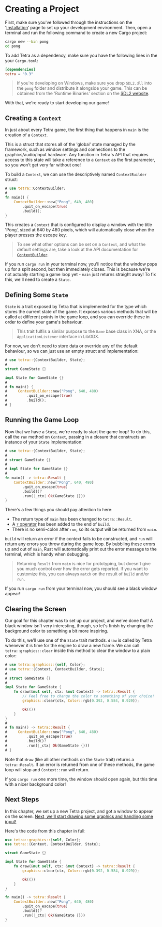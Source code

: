 # Creating a Project

First, make sure you've followed through the instructions on the '[Installation](../installation.md)' page to set up your development environment. Then, open a terminal and run the following command to create a new Cargo project:

```bash
cargo new --bin pong
cd pong
```

To add Tetra as a dependency, make sure you have the following lines 
in the your `Cargo.toml`:

```toml
[dependencies]
tetra = "0.3"
```

> If you're developing on Windows, make sure you drop `SDL2.dll` into the `pong` folder and distribute it alongside your game. This can be obtained from the 'Runtime Binaries' section on the [SDL2 website](https://www.libsdl.org/download-2.0.php).

With that, we're ready to start developing our game!

## Creating a `Context`

In just about every Tetra game, the first thing that happens in `main` is the creation of a `Context`.

This is a struct that stores all of the 'global' state managed by the framework, such as window settings and connections to the graphics/audio/input hardware. Any function in Tetra's API that requires access to this state will take a reference to a `Context` as the first parameter, so you won't get very far without one!

To build a `Context`, we can use the descriptively named `ContextBuilder` struct:

```rust ,noplaypen
# use tetra::ContextBuilder;
#
fn main() {
    ContextBuilder::new("Pong", 640, 480)
        .quit_on_escape(true)
        .build();
}
```

This creates a `Context` that is configured to display a window with the title 'Pong', sized at 640 by 480 pixels, which will automatically close when the player presses the escape key.

> To see what other options can be set on a `Context`, and what the default settings are, take a look at the API documentation for [`ContextBuilder`](https://docs.rs/tetra/0.3.1/tetra/struct.ContextBuilder.html).

If you run `cargo run` in your terminal now, you'll notice that the window pops up for a split second, but then immediately closes. This is because we're not actually starting a game loop yet - `main` just returns straight away! To fix this, we'll need to create a `State`.

## Defining Some `State`

`State` is a trait exposed by Tetra that is implemented for the type which stores the current state of the game. It exposes various methods that will be called at different points in the game loop, and you can override these in order to define your game's behaviour.

> This trait fulfils a similar purpose to the `Game` base class in XNA, or the `ApplicationListener` interface in LibGDX.

For now, we don't need to store data or override any of the default behaviour, so we can just use an empty struct and implementation:

```rust ,noplaypen
# use tetra::{ContextBuilder, State};
#
struct GameState {}

impl State for GameState {}
# 
# fn main() {
#     ContextBuilder::new("Pong", 640, 480)
#         .quit_on_escape(true)
#         .build();
# }
```

## Running the Game Loop

Now that we have a `State`, we're ready to start the game loop! To do this, call the `run` method on `Context`, passing in a closure that constructs an instance of your `State` implementation:

```rust ,noplaypen
# use tetra::{ContextBuilder, State};
#
# struct GameState {}
# 
# impl State for GameState {}
# 
fn main() -> tetra::Result {
    ContextBuilder::new("Pong", 640, 480)
        .quit_on_escape(true)
        .build()?
        .run(|_ctx| Ok(GameState {}))
}
```

There's a few things you should pay attention to here:

* The return type of `main` has been changed to `tetra::Result`.
* A [`?` operator](https://doc.rust-lang.org/book/ch09-02-recoverable-errors-with-result.html#a-shortcut-for-propagating-errors-the--operator) has been added to the end of `build`.
* There is no semi-colon after `run`, so its output will be returned from `main`.

`build` will return an error if the context fails to be constructed, and `run` will return any errors you throw during the game loop. By bubbling these errors up and out of `main`, Rust will automatically print out the error message to the terminal, which is handy when debugging.

> Returning `Result` from `main` is nice for prototyping, but doesn't give you much control over how the error gets reported. If you want to customize this, you can always `match` on the result of `build` and/or `run`. 

If you run `cargo run` from your terminal now, you should see a black window appear!

## Clearing the Screen

Our goal for this chapter was to set up our project, and we've done that! A black window isn't very interesting, though, so let's finish by changing the background color to something a bit more inspiring.

To do this, we'll use one of the `State` trait methods. `draw` is called by Tetra whenever it is time for the engine to draw a new frame. We can call `tetra::graphics::clear` inside this method to clear the window to a plain color:

```rust ,noplaypen
# use tetra::graphics::{self, Color};
# use tetra::{Context, ContextBuilder, State};
# 
# struct GameState {}
# 
impl State for GameState {
    fn draw(&mut self, ctx: &mut Context) -> tetra::Result {
        // Feel free to change the color to something of your choice!
        graphics::clear(ctx, Color::rgb(0.392, 0.584, 0.929));

        Ok(())
    }
}
# 
# fn main() -> tetra::Result {
#     ContextBuilder::new("Pong", 640, 480)
#         .quit_on_escape(true)
#         .build()?
#         .run(|_ctx| Ok(GameState {}))
# }
```

Note that `draw` (like all other methods on the `State` trait) returns a `tetra::Result`. If an error is returned from one of these methods, the game loop will stop and `Context::run` will return.

If you `cargo run` one more time, the window should open again, but this time with a nicer background color! 

## Next Steps

In this chapter, we set up a new Tetra project, and got a window to appear on the screen. [Next, we'll start drawing some graphics and handling some input!](./02-adding-the-paddles.md)

Here's the code from this chapter in full:

```rust ,noplaypen
use tetra::graphics::{self, Color};
use tetra::{Context, ContextBuilder, State};

struct GameState {}

impl State for GameState {
    fn draw(&mut self, ctx: &mut Context) -> tetra::Result {
        graphics::clear(ctx, Color::rgb(0.392, 0.584, 0.929));

        Ok(())
    }
}

fn main() -> tetra::Result {
    ContextBuilder::new("Pong", 640, 480)
        .quit_on_escape(true)
        .build()?
        .run(|_ctx| Ok(GameState {}))
}
```